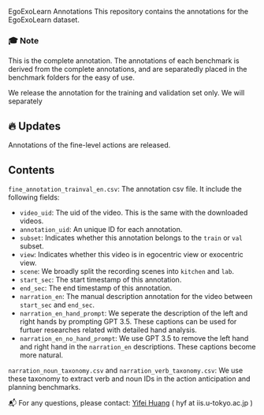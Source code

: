 EgoExoLearn Annotations 
This repository contains the annotations for the EgoExoLearn dataset.

### :mortar_board: Note
This is the complete annotation. The annotations of each benchmark is derived from the complete annotations, and are separatedly placed in the benchmark folders for the easy of use.

We release the annotation for the training and validation set only. We will separately 

## :fire: Updates <a name="news"></a>
Annotations of the fine-level actions are released.

## Contents
`fine_annotation_trainval_en.csv`: The annotation csv file. It include the following fields:
- `video_uid`: The uid of the video. This is the same with the downloaded videos.
- `annotation_uid`: An unique ID for each annotation.
- `subset`: Indicates whether this annotation belongs to the `train` or `val` subset.
- `view`: Indicates whether this video is in egocentric view or exocentric view.
- `scene`: We broadly split the recording scenes into `kitchen` and `lab`.
- `start_sec`: The start timestamp of this annotation.
- `end_sec`: The end timestamp of this annotation.
- `narration_en`: The manual description annotation for the video between `start_sec` and `end_sec`.
- `narration_en_hand_prompt`: We seperate the description of the left and right hands by prompting GPT 3.5. These captions can be used for furtuer researches related with detailed hand analysis.
- `narration_en_no_hand_prompt`: We use GPT 3.5 to remove the left hand and right hand in the `narration_en` descriptions. These captions become more natural.

`narration_noun_taxonomy.csv` and `narration_verb_taxonomy.csv`: We use these taxonomy to extract verb and noun IDs in the action anticipation and planning benchmarks.

:mailbox_with_mail: For any questions, please contact: [Yifei Huang](https://hyf015.github.io/) ( hyf at iis.u-tokyo.ac.jp ) 